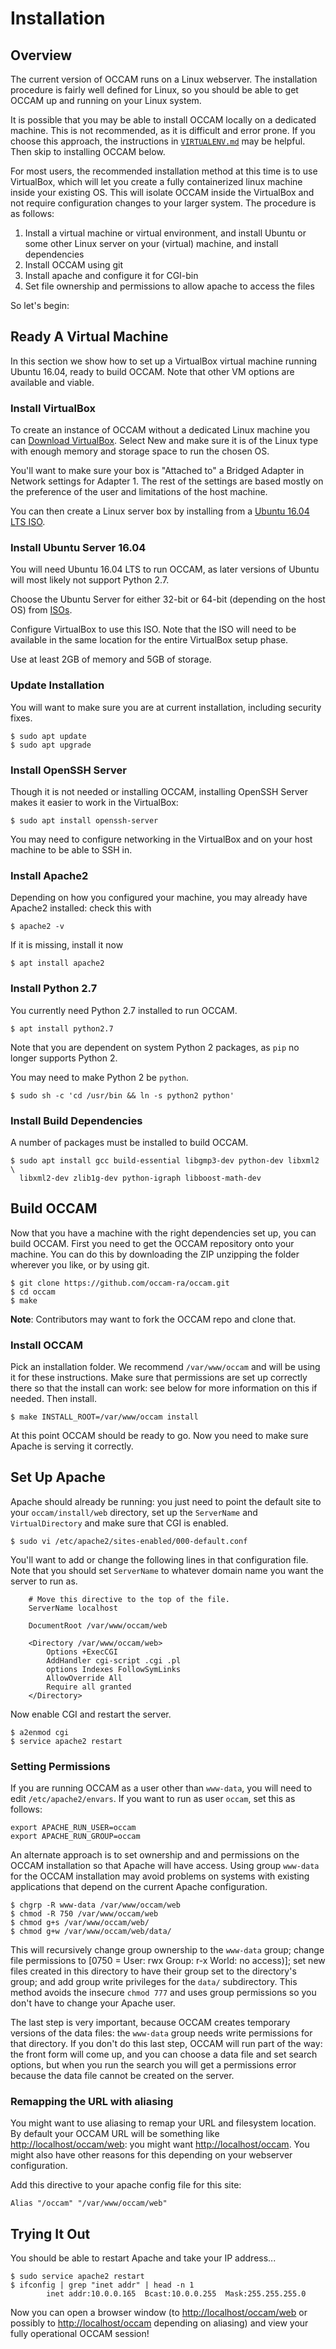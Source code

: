 # Installation

## Overview

The current version of OCCAM runs on a Linux webserver. The installation procedure is fairly well defined for Linux, so you should be able to get OCCAM up and running on your Linux system.

It is possible that you may be able to install OCCAM locally on a dedicated machine. This is not recommended, as it is difficult and error prone.  If you choose this approach, the instructions in [`VIRTUALENV.md`](VIRTUALENV.md) may be helpful. Then skip to installing OCCAM below.

For most users, the recommended installation method at this time is to use VirtualBox, which will let you create a fully containerized linux machine inside your existing OS. This will isolate OCCAM inside the VirtualBox and not require configuration changes to your larger system. The procedure is as follows:

1. Install a virtual machine or virtual environment, and install Ubuntu or some other Linux server on your (virtual) machine, and install dependencies
2. Install OCCAM using git
3. Install apache and configure it for CGI-bin
4. Set file ownership and permissions to allow apache to access the files

So let's begin:

## Ready A Virtual Machine

In this section we show how to set up a VirtualBox virtual machine running Ubuntu 16.04, ready to build OCCAM. Note that other VM options are available and viable.

### Install VirtualBox

To create an instance of OCCAM without a dedicated Linux machine you can [Download VirtualBox](https://www.virtualbox.org/wiki/Downloads).  Select New and make sure it is of the Linux type with enough memory and storage space to run the chosen OS.

You'll want to make sure your box is "Attached to" a Bridged Adapter in Network settings for Adapter 1. The rest of the settings are based mostly on the preference of the user and limitations of the host machine.

You can then create a Linux server box by installing from a [Ubuntu 16.04 LTS ISO](http://releases.ubuntu.com/16.04/).

### Install Ubuntu Server 16.04

You will need Ubuntu 16.04 LTS to run OCCAM, as later versions of Ubuntu will most likely not support Python 2.7.

Choose the Ubuntu Server for either 32-bit or 64-bit (depending on the host OS) from [ISOs](http://releases.ubuntu.com/16.04/).

Configure VirtualBox to use this ISO. Note that the ISO will need to be available in the same location for the entire VirtualBox setup phase.

Use at least 2GB of memory and 5GB of storage.

### Update Installation

You will want to make sure you are at current installation, including security fixes.

```
$ sudo apt update
$ sudo apt upgrade
```

### Install OpenSSH Server

Though it is not needed or installing OCCAM, installing
OpenSSH Server makes it easier to work in the VirtualBox:

```
$ sudo apt install openssh-server
```

You may need to configure networking in the VirtualBox and on your host machine to be able to SSH in.

### Install Apache2

Depending on how you configured your machine, you may already have Apache2 installed: check this with

```
$ apache2 -v
```

If it is missing, install it now

```
$ apt install apache2
```

### Install Python 2.7

You currently need Python 2.7 installed to run OCCAM.

```
$ apt install python2.7
```

Note that you are dependent on system Python 2 packages, as `pip` no longer supports Python 2.

You may need to make Python 2 be `python`.

```
$ sudo sh -c 'cd /usr/bin && ln -s python2 python'
```

### Install Build Dependencies

A number of packages must be installed to build OCCAM.

```
$ sudo apt install gcc build-essential libgmp3-dev python-dev libxml2 \
  libxml2-dev zlib1g-dev python-igraph libboost-math-dev
```

## Build OCCAM

Now that you have a machine with the right dependencies set up, you can build OCCAM.  First you need to get the OCCAM repository onto your machine.  You can do this by downloading the ZIP unzipping the folder wherever you like, or by using git.

```
$ git clone https://github.com/occam-ra/occam.git
$ cd occam
$ make
```

**Note**: Contributors may want to fork the OCCAM repo and clone that.

### Install OCCAM

Pick an installation folder. We recommend `/var/www/occam` and will be using it for these instructions.  Make sure that permissions are set up correctly there so that the install can work: see below for more information on this if needed. Then install.

```
$ make INSTALL_ROOT=/var/www/occam install
```

At this point OCCAM should be ready to go.  Now you need to make sure Apache is serving it correctly.

## Set Up Apache

Apache should already be running: you just need to point the default site to your `occam/install/web` directory, set up the `ServerName` and `VirtualDirectory` and make sure that CGI is enabled.

```
$ sudo vi /etc/apache2/sites-enabled/000-default.conf
```

You'll want to add or change the following lines in that configuration file.
Note that you should set `ServerName` to whatever domain name you want the
server to run as.

```
    # Move this directive to the top of the file.
    ServerName localhost

	DocumentRoot /var/www/occam/web

	<Directory /var/www/occam/web>
		Options +ExecCGI
		AddHandler cgi-script .cgi .pl
		options Indexes FollowSymLinks
		AllowOverride All
		Require all granted
	</Directory>
```

Now enable CGI and restart the server.

```
$ a2enmod cgi
$ service apache2 restart
```

### Setting Permissions

If you are running OCCAM as a user other than `www-data`, you will need to edit `/etc/apache2/envars`. If you want to run as user `occam`, set this as follows:

```
export APACHE_RUN_USER=occam
export APACHE_RUN_GROUP=occam
```

An alternate approach is to set ownership and and permissions on the OCCAM installation so that Apache will have access. Using group `www-data` for the OCCAM installation may avoid problems on systems with existing applications that depend on the current Apache configuration.

```
$ chgrp -R www-data /var/www/occam/web
$ chmod -R 750 /var/www/occam/web
$ chmod g+s /var/www/occam/web/
$ chmod g+w /var/www/occam/web/data/
```

This will recursively change group ownership to the `www-data` group; change file permissions to [0750 = User: rwx Group: r-x World: no access)]; set new files created in this directory to have their group set to the directory's group; and add group write privileges for the `data/` subdirectory. This method avoids the insecure `chmod 777` and uses group permissions so you don't have to change your Apache user.

The last step is very important, because OCCAM creates temporary versions of the data files: the `www-data` group needs write permissions for that directory. If you don't do this last step, OCCAM will run part of the way: the front form will come up, and you can choose a data file and set search options, but when you run the search you will get a permissions error because the data file cannot be created on the server.

### Remapping the URL with aliasing

You might want to use aliasing to remap your URL and filesystem location. By default your OCCAM URL will be something like <http://localhost/occam/web>: you might want <http://localhost/occam>. You might also have other reasons for this depending on your webserver configuration.

Add this directive to your apache config file for this site:

```
Alias "/occam" "/var/www/occam/web"
```

## Trying It Out

You should be able to restart Apache and take your IP address...

```
$ sudo service apache2 restart
$ ifconfig | grep "inet addr" | head -n 1
		inet addr:10.0.0.165  Bcast:10.0.0.255  Mask:255.255.255.0
```

Now you can open a browser window (to <http://localhost/occam/web> or possibly to <http://localhost/occam> depending on aliasing) and view your fully operational OCCAM session!
